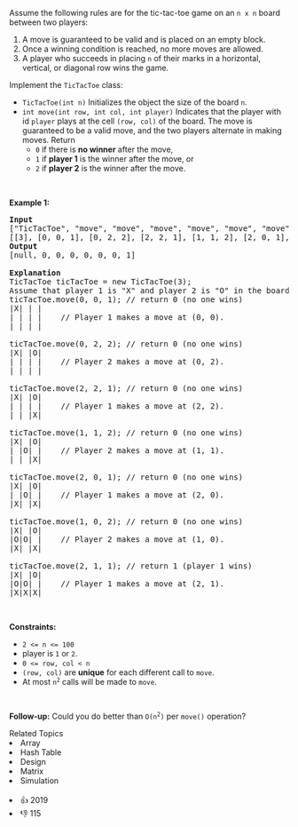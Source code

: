 <p>Assume the following rules are for the tic-tac-toe game on an <code>n x n</code> board between two players:</p>

<ol> 
 <li>A move is guaranteed to be valid and is placed on an empty block.</li> 
 <li>Once a winning condition is reached, no more moves are allowed.</li> 
 <li>A player who succeeds in placing <code>n</code> of their marks in a horizontal, vertical, or diagonal row wins the game.</li> 
</ol>

<p>Implement the <code>TicTacToe</code> class:</p>

<ul> 
 <li><code>TicTacToe(int n)</code> Initializes the object the size of the board <code>n</code>.</li> 
 <li><code>int move(int row, int col, int player)</code> Indicates that the player with id <code>player</code> plays at the cell <code>(row, col)</code> of the board. The move is guaranteed to be a valid move, and the two players alternate in making moves. Return 
  <ul> 
   <li><code>0</code> if there is <strong>no winner</strong> after the move,</li> 
   <li><code>1</code> if <strong>player 1</strong> is the winner after the move, or</li> 
   <li><code>2</code> if <strong>player 2</strong> is the winner after the move.</li> 
  </ul> </li> 
</ul>

<p>&nbsp;</p> 
<p><strong class="example">Example 1:</strong></p>

<pre>
<strong>Input</strong>
["TicTacToe", "move", "move", "move", "move", "move", "move", "move"]
[[3], [0, 0, 1], [0, 2, 2], [2, 2, 1], [1, 1, 2], [2, 0, 1], [1, 0, 2], [2, 1, 1]]
<strong>Output</strong>
[null, 0, 0, 0, 0, 0, 0, 1]

<strong>Explanation</strong>
TicTacToe ticTacToe = new TicTacToe(3);
Assume that player 1 is "X" and player 2 is "O" in the board.
ticTacToe.move(0, 0, 1); // return 0 (no one wins)
|X| | |
| | | |    // Player 1 makes a move at (0, 0).
| | | |

ticTacToe.move(0, 2, 2); // return 0 (no one wins)
|X| |O|
| | | |    // Player 2 makes a move at (0, 2).
| | | |

ticTacToe.move(2, 2, 1); // return 0 (no one wins)
|X| |O|
| | | |    // Player 1 makes a move at (2, 2).
| | |X|

ticTacToe.move(1, 1, 2); // return 0 (no one wins)
|X| |O|
| |O| |    // Player 2 makes a move at (1, 1).
| | |X|

ticTacToe.move(2, 0, 1); // return 0 (no one wins)
|X| |O|
| |O| |    // Player 1 makes a move at (2, 0).
|X| |X|

ticTacToe.move(1, 0, 2); // return 0 (no one wins)
|X| |O|
|O|O| |    // Player 2 makes a move at (1, 0).
|X| |X|

ticTacToe.move(2, 1, 1); // return 1&nbsp;(player 1 wins)
|X| |O|
|O|O| |    // Player 1 makes a move at (2, 1).
|X|X|X|
</pre>

<p>&nbsp;</p> 
<p><strong>Constraints:</strong></p>

<ul> 
 <li><code>2 &lt;= n &lt;= 100</code></li> 
 <li>player is <code>1</code> or <code>2</code>.</li> 
 <li><code>0 &lt;= row, col &lt; n</code></li> 
 <li><code>(row, col)</code> are <strong>unique</strong> for each different call to <code>move</code>.</li> 
 <li>At most <code>n<sup>2</sup></code> calls will be made to <code>move</code>.</li> 
</ul>

<p>&nbsp;</p> 
<p><strong>Follow-up:</strong> Could you do better than <code>O(n<sup>2</sup>)</code> per <code>move()</code> operation?</p>

<div><div>Related Topics</div><div><li>Array</li><li>Hash Table</li><li>Design</li><li>Matrix</li><li>Simulation</li></div></div><br><div><li>👍 2019</li><li>👎 115</li></div>